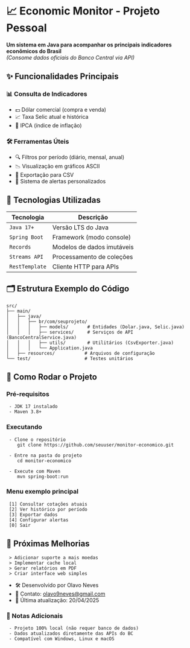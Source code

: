 # 📈 Economic Monitor - Projeto Pessoal

**Um sistema em Java para acompanhar os principais indicadores econômicos do Brasil**  
*(Consome dados oficiais do Banco Central via API)*

## ✨ Funcionalidades Principais

### 📊 Consulta de Indicadores
- 💵 Dólar comercial (compra e venda)
- 📈 Taxa Selic atual e histórica
- 🛒 IPCA (índice de inflação)

### 🛠️ Ferramentas Úteis
- 🔍 Filtros por período (diário, mensal, anual)
- 📉 Visualização em gráficos ASCII
- 💾 Exportação para CSV
- 🔔 Sistema de alertas personalizados

## 🧰 Tecnologias Utilizadas

| Tecnologia | Descrição |
|------------|-----------|
| `Java 17+` | Versão LTS do Java |
| `Spring Boot` | Framework (modo console) |
| `Records` | Modelos de dados imutáveis |
| `Streams API` | Processamento de coleções |
| `RestTemplate` | Cliente HTTP para APIs |

## 🗂️ Estrutura Exemplo do Código

```plaintext
src/
├── main/
│   ├── java/
│   │   ├── br/com/seuprojeto/
│   │   │   ├── models/       # Entidades (Dolar.java, Selic.java)
│   │   │   ├── services/     # Serviços de API (BancoCentralService.java)
│   │   │   ├── utils/        # Utilitários (CsvExporter.java)
│   │   │   └── Application.java
│   ├── resources/           # Arquivos de configuração
└── test/                    # Testes unitários
```

## 🚀 Como Rodar o Projeto
### Pré-requisitos
```
 - JDK 17 instalado
 - Maven 3.8+
```

### Executando
```
 - Clone o repositório
    git clone https://github.com/seuuser/monitor-economico.git

 - Entre na pasta do projeto
    cd monitor-economico

 - Execute com Maven
    mvn spring-boot:run
```

### Menu exemplo principal
```
 [1] Consultar cotações atuais
 [2] Ver histórico por período
 [3] Exportar dados
 [4] Configurar alertas
 [0] Sair
```

## 📌 Próximas Melhorias
```
 > Adicionar suporte a mais moedas
 > Implementar cache local
 > Gerar relatórios em PDF
 > Criar interface web simples
```

- 🛠️ Desenvolvido por Olavo Neves
- 📧 Contato: olavo9neves@gmail.com
- 📅 Última atualização: 20/04/2025


### 📝 Notas Adicionais
```
 - Projeto 100% local (não requer banco de dados)
 - Dados atualizados diretamente das APIs do BC
 - Compatível com Windows, Linux e macOS
```
